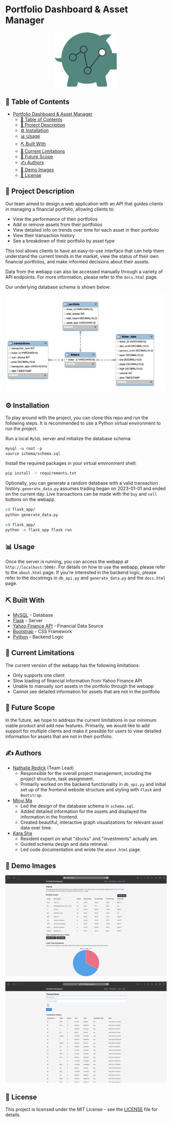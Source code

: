 # Portfolio Dashboard & Asset Manager

<!-- add a centered image -->
<p align="center">
  <img src="flask_app/static/images/logo.png" alt="Logo" width="200">
</p>

## 📝 Table of Contents

- [Portfolio Dashboard \& Asset Manager](#portfolio-dashboard--asset-manager)
  - [📝 Table of Contents](#-table-of-contents)
  - [🧐 Project Description ](#-project-description-)
  - [⚙️ Installation](#️-installation)
  - [📊 Usage ](#-usage-)
  - [⛏️ Built With ](#️-built-with-)
  - [🪫 Current Limitations ](#-current-limitations-)
  - [🚀 Future Scope ](#-future-scope-)
  - [✍️ Authors ](#️-authors-)
  - [📸 Demo Images ](#-demo-images-)
  - [📃 License](#-license)

## 🧐 Project Description <a name = "description"></a>

Our team aimed to design a web application with an API that guides clients in managing a financial portfolio, allowing clients to:

-   View the performance of their portfolios
-   Add or remove assets from their portfolios
-   View detailed info on trends over time for each asset in their portfolio
-   View their transaction history
-   See a breakdown of their portfolio by asset type

This tool allows clients to have an easy-to-use interface that can help them understand the current trends in the market, view the status of their own financial portfolios, and make informed decisions about their assets.

Data from the webapp can also be accessed manually through a variety of API endpoints. For more information, please refer to the `docs.html` page.

Our underlying database schema is shown below:

![Image showing the database structure.](images/schema.png 'Database Structure')

## ⚙️ Installation

To play around with the project, you can clone this repo and run the following steps. It is recommended to use a Python virtual environment to run the project.

Run a local `MySQL` server and initialize the database schema:

```mysql
mysql -u root -p
source schema/schema.sql
```

Install the required packages in your virtual environment shell:

```bash
pip install -r requirements.txt
```

Optionally, you can generate a random database with a valid transaction history. `generate_data.py` assumes trading began on 2023-01-01 and ended on the current day. Live transactions can be made with the `buy` and `sell` buttons on the webapp.

```bash
cd flask_app/
python generate_data.py
```

```bash
cd flask_app/
python -m flask_app flask run
```

## 📊 Usage <a name="usage"></a>

Once the server is running, you can access the webapp at `http://localhost:5000/`. For details on how to use the webapp, please refer to the `about.html` page. If you're interested in the backend logic, please refer to the docstrings in `db_api.py` and `generate_data.py` and the `docs.html` page.

## ⛏️ Built With <a name = "tech_stack"></a>

-   [MySQL](https://www.mysql.com/) - Database
-   [Flask](https://flask.palletsprojects.com/en/2.3.x/) - Server
-   [Yahoo Finance API](https://finance.yahoo.com/) - Financial Data Source
-   [Bootstrap](https://getbootstrap.com/) - CSS Framework
-   [Python](https://www.python.org/) - Backend Logic

## 🪫 Current Limitations <a name = "limitations"></a>

The current version of the webapp has the following limitations:

-   Only supports one client
-   Slow loading of financial information from Yahoo Finance API
-   Unable to manually sort assets in the portfolio through the webapp
-   Cannot see detailed information for assets that are not in the portfolio

## 🚀 Future Scope <a name = "future_scope"></a>

In the future, we hope to address the current limitations in our minimum viable product and add new features. Primarily, we would like to add support for multiple clients and make it possible for users to view detailed information for assets that are not in their portfolio.

## ✍️ Authors <a name = "authors"></a>

-   [Nathalie Redick](https://github.com/nredick) (Team Lead)
    -   Responsible for the overall project management, including the project structure, task assignment.
    -   Primarily worked on the backend functionality in `db_api.py` and initial set up of the frontend website structure and styling with `Flask` and `Bootstrap`.
-   [Minyi Ma](https://github.com/Monicalr0)
    -   Led the design of the database schema in `schema.sql`.
    -   Added detailed information for the assets and displayed the information in the frontend.
    -   Created beautiful, interactive graph visualizations for relevant asset data over time.
-   [Kara Sha](www.linkedin.com/in/kara-sha)
    -   Resident expert on what "stocks" and "investments" actually are.
    -   Guided schema design and data retrieval.
    -   Led code documentation and wrote the `about.html` page.

## 📸 Demo Images <a name = "demo"></a>

![Image showing the homepage.](flask_app/static/images/home_demo.png 'Homepage')

![Image showing the transactions page.](flask_app/static/images/transactions_demo.png 'Transactions')

## 📃 License

This project is licensed under the MIT License - see the [LICENSE](LICENSE) file for details.
